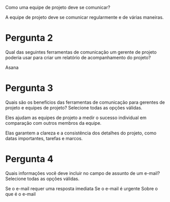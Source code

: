 Como uma equipe de projeto deve se comunicar? 

A equipe de projeto deve se comunicar regularmente e de várias maneiras.

# Pergunta 2
Qual das seguintes ferramentas de comunicação um gerente de projeto poderia usar para criar um relatório de acompanhamento do projeto?


Asana

# Pergunta 3
Quais são os benefícios das ferramentas de comunicação para gerentes de projeto e equipes de projeto? Selecione todas as opções válidas. 


Eles ajudam as equipes de projeto a medir o sucesso individual em comparação com outros membros da equipe.

Elas garantem a clareza e a consistência dos detalhes do projeto, como datas importantes, tarefas e marcos. 

# Pergunta 4
Quais informações você deve incluir no campo de assunto de um e-mail? Selecione todas as opções válidas. 

Se o e-mail requer uma resposta imediata
Se o e-mail é urgente 
Sobre o que é o e-mail



